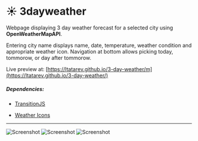 # ☀️ 3dayweather
Webpage displaying 3 day weather forecast for a selected city using __OpenWeatherMapAPI__.

Entering city name displays name, date, temperature, weather condition and appropriate weather icon.
Navigation at bottom allows picking today, tommorow, or day after tommorow.

Live preview at: [https://ltatarev.github.io/3-day-weather/m](https://ltatarev.github.io/3-day-weather/)

##### Dependencies:

* [TransitionJS](http://www.transitionjs.org/)

* [Weather Icons](https://erikflowers.github.io/weather-icons/)

---
![Screenshot](https://i.imgur.com/xrzsyTo.png "3wa_screen1")
![Screenshot](https://i.imgur.com/lSIk8dW.png "3wa_screen2")
![Screenshot](https://i.imgur.com/yojoqtG.png "3wa_screen3")

